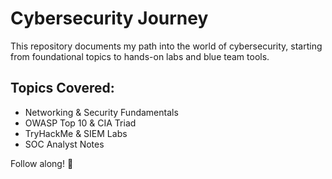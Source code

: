 # Cybersecurity Journey

This repository documents my path into the world of cybersecurity, starting from foundational topics to hands-on labs and blue team tools.

## Topics Covered:
- Networking & Security Fundamentals
- OWASP Top 10 & CIA Triad
- TryHackMe & SIEM Labs
- SOC Analyst Notes

Follow along! 🔐
